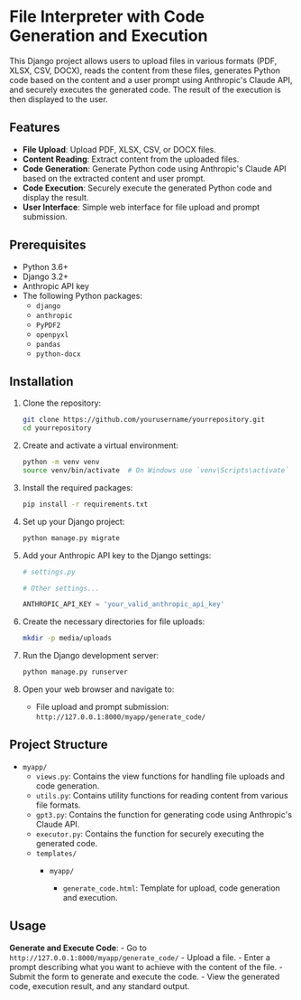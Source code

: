 # File Interpreter with Code Generation and Execution

This Django project allows users to upload files in various formats (PDF, XLSX, CSV, DOCX), reads the content from these files, generates Python code based on the content and a user prompt using Anthropic's Claude API, and securely executes the generated code. The result of the execution is then displayed to the user.

## Features

- **File Upload**: Upload PDF, XLSX, CSV, or DOCX files.
- **Content Reading**: Extract content from the uploaded files.
- **Code Generation**: Generate Python code using Anthropic's Claude API based on the extracted content and user prompt.
- **Code Execution**: Securely execute the generated Python code and display the result.
- **User Interface**: Simple web interface for file upload and prompt submission.

## Prerequisites

- Python 3.6+
- Django 3.2+
- Anthropic API key
- The following Python packages:
  - `django`
  - `anthropic`
  - `PyPDF2`
  - `openpyxl`
  - `pandas`
  - `python-docx`

## Installation

1. Clone the repository:

    ```bash
    git clone https://github.com/yourusername/yourrepository.git
    cd yourrepository
    ```

2. Create and activate a virtual environment:

    ```bash
    python -m venv venv
    source venv/bin/activate  # On Windows use `venv\Scripts\activate`
    ```

3. Install the required packages:

    ```bash
    pip install -r requirements.txt
    ```

4. Set up your Django project:

    ```bash
    python manage.py migrate
    ```

5. Add your Anthropic API key to the Django settings:

    ```python
    # settings.py

    # Other settings...

    ANTHROPIC_API_KEY = 'your_valid_anthropic_api_key'
    ```

6. Create the necessary directories for file uploads:

    ```bash
    mkdir -p media/uploads
    ```

7. Run the Django development server:

    ```bash
    python manage.py runserver
    ```

8. Open your web browser and navigate to:

    - File upload and prompt submission: `http://127.0.0.1:8000/myapp/generate_code/`
    

## Project Structure

- `myapp/`
  - `views.py`: Contains the view functions for handling file uploads and code generation.
  - `utils.py`: Contains utility functions for reading content from various file formats.
  - `gpt3.py`: Contains the function for generating code using Anthropic's Claude API.
  - `executor.py`: Contains the function for securely executing the generated code.
  - `templates/`
    - `myapp/`
     
      - `generate_code.html`: Template for upload,  code generation and execution.

## Usage


 **Generate and Execute Code**:
    - Go to `http://127.0.0.1:8000/myapp/generate_code/`
    - Upload a file.
    - Enter a prompt describing what you want to achieve with the content of the file.
    - Submit the form to generate and execute the code.
    - View the generated code, execution result, and any standard output.





